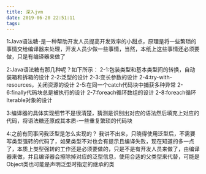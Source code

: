```yaml
---
title: 深入jvm
date: 2019-06-20 22:51:11
tags:
---
```

1:Java语法糖-是一种帮助开发人员提高开发效率的小甜点，原理是将一些繁琐的事情交给编译器来处理，开发人员少做一些事情，当然，本纸上这些事情还必须要做，只是有编译器来做了

2:Java语法糖有那几种呢？如下所示：
2-1:包装类型和基本类型间的转换，自动装箱和拆箱的设计
2-2:泛型的设计
2-3:变长参数的设计
2-4:try-with-resources，关闭资源的设计
2-5:在同一个catch代码块中捕获多种异常
2-6:finally代码块总是被执行的设计
2-7:foreach循环数组的设计
2-8:foreach循环Iterable对象的设计

3:编译器的具体实现细节不是很清楚，猜测是识别出对应的语法然后填充上对应的代码，将语法糖还原成其本质-一些重复繁琐的代码块

4:之前有同事问我泛型是怎么实现的？
我讲不出来，只晓得使用泛型后，不需要写类型强转的代码了，如果类型不对也会有提示且编译失败，现在知道的多一点了，本质上类型强转的工作还是必须要做的，只是不是有开发人员来做了，由编译器来做，并且编译器会擦除掉对应的泛型信息，使用合适的父类型来代替，可能是Object类也可能是声明泛型时指定的继承的类